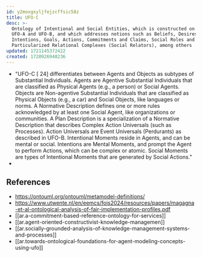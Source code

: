 ```yaml
---
id: y2moxgxyljfejzcffsic58z
title: UFO-C
desc: >-
  Ontology of Intentional and Social Entities, which is constructed on top of
  UFO-A and UFO-B, and which addresses notions such as Beliefs, Desires,
  Intentions, Goals, Actions, Commitments and Claims, Social Roles and Social
  Particularized Relational Complexes (Social Relators), among others
updated: 1721145372422
created: 1720926948236
---
```




- "UFO-C [ 24] differentiates between Agents and Objects as subtypes of Substantial Individuals. Agents are Agentive Substantial Individuals that are classified as Physical Agents (e.g., a person) or Social Agents. Objects are Non-agentive Substantial Individuals that are classified as Physical Objects (e.g., a car) and Social Objects, like languages or norms. A Normative Description defines one or more rules acknowledged by at least one Social Agent, like organizations or communities. A Plan Description is a specialization of a Normative Description that describes Complex Action Universals (such as Processes). Action Universals are Event Universals (Perdurants) as described in UFO-B. Intentional Moments reside in Agents, and can be mental or social. Intentions are Mental Moments, and prompt the Agent to perform Actions, which can be complex or atomic. Social Moments are types of Intentional Moments that are generated by Social Actions."
- 

## References

- https://ontouml.org/ontouml/metamodel-definitions/
- https://www.utwente.nl/en/eemcs/fois2024/resources/papers/magagna-et-al-ontological-analysis-of-fair-implementation-profiles.pdf
- [[ar.a-commitment-based-reference-ontology-for-services]]
- [[ar.agent-oriented-constructivist-knowledge-managemen]]
- [[ar.socially-grounded-analysis-of-knowledge-management-systems-and-processes]]
- [[ar.towards-ontological-foundations-for-agent-modeling-concepts-using-ufo]]